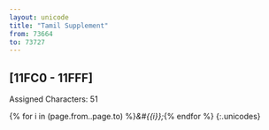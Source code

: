 ```yaml
---
layout: unicode
title: "Tamil Supplement"
from: 73664
to: 73727
---
```


## 	[11FC0 - 11FFF]

Assigned Characters: 51

{% for i in (page.from..page.to) %}<i>&#{{i}};</i>{% endfor %}
{:.unicodes}
